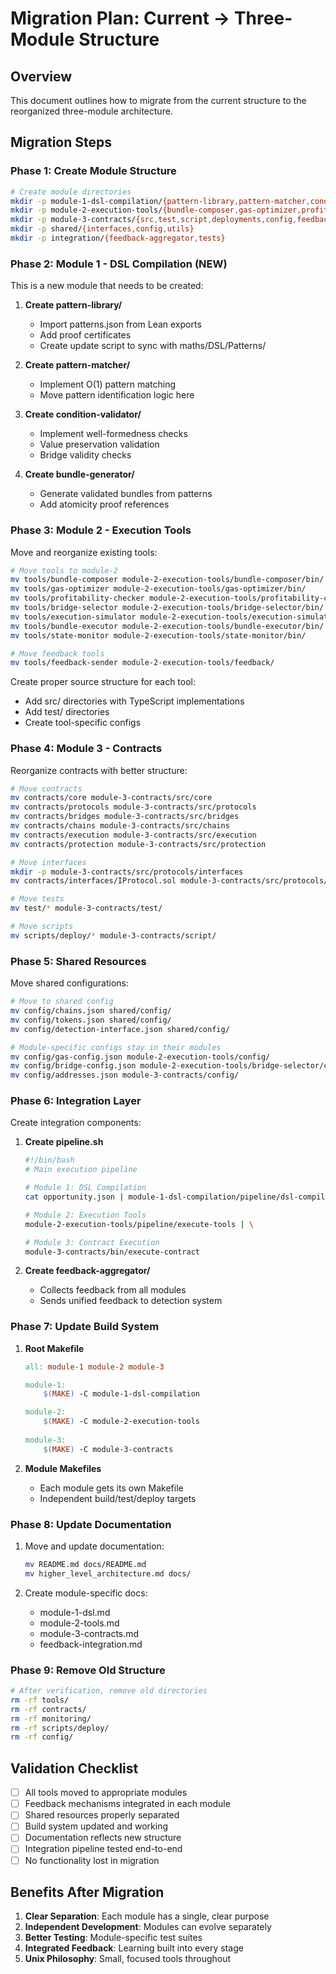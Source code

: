 # Migration Plan: Current → Three-Module Structure

## Overview
This document outlines how to migrate from the current structure to the reorganized three-module architecture.

## Migration Steps

### Phase 1: Create Module Structure

```bash
# Create module directories
mkdir -p module-1-dsl-compilation/{pattern-library,pattern-matcher,condition-validator,bundle-generator,feedback,pipeline}
mkdir -p module-2-execution-tools/{bundle-composer,gas-optimizer,profitability-checker,bridge-selector,execution-simulator,bundle-executor,state-monitor,feedback,config,pipeline}
mkdir -p module-3-contracts/{src,test,script,deployments,config,feedback}
mkdir -p shared/{interfaces,config,utils}
mkdir -p integration/{feedback-aggregator,tests}
```

### Phase 2: Module 1 - DSL Compilation (NEW)

This is a new module that needs to be created:

1. **Create pattern-library/**
   - Import patterns.json from Lean exports
   - Add proof certificates
   - Create update script to sync with maths/DSL/Patterns/

2. **Create pattern-matcher/**
   - Implement O(1) pattern matching
   - Move pattern identification logic here

3. **Create condition-validator/**
   - Implement well-formedness checks
   - Value preservation validation
   - Bridge validity checks

4. **Create bundle-generator/**
   - Generate validated bundles from patterns
   - Add atomicity proof references

### Phase 3: Module 2 - Execution Tools

Move and reorganize existing tools:

```bash
# Move tools to module-2
mv tools/bundle-composer module-2-execution-tools/bundle-composer/bin/
mv tools/gas-optimizer module-2-execution-tools/gas-optimizer/bin/
mv tools/profitability-checker module-2-execution-tools/profitability-checker/bin/
mv tools/bridge-selector module-2-execution-tools/bridge-selector/bin/
mv tools/execution-simulator module-2-execution-tools/execution-simulator/bin/
mv tools/bundle-executor module-2-execution-tools/bundle-executor/bin/
mv tools/state-monitor module-2-execution-tools/state-monitor/bin/

# Move feedback tools
mv tools/feedback-sender module-2-execution-tools/feedback/
```

Create proper source structure for each tool:
- Add src/ directories with TypeScript implementations
- Add test/ directories
- Create tool-specific configs

### Phase 4: Module 3 - Contracts

Reorganize contracts with better structure:

```bash
# Move contracts
mv contracts/core module-3-contracts/src/core
mv contracts/protocols module-3-contracts/src/protocols
mv contracts/bridges module-3-contracts/src/bridges
mv contracts/chains module-3-contracts/src/chains
mv contracts/execution module-3-contracts/src/execution
mv contracts/protection module-3-contracts/src/protection

# Move interfaces
mkdir -p module-3-contracts/src/protocols/interfaces
mv contracts/interfaces/IProtocol.sol module-3-contracts/src/protocols/interfaces/

# Move tests
mv test/* module-3-contracts/test/

# Move scripts
mv scripts/deploy/* module-3-contracts/script/
```

### Phase 5: Shared Resources

Move shared configurations:

```bash
# Move to shared config
mv config/chains.json shared/config/
mv config/tokens.json shared/config/
mv config/detection-interface.json shared/config/

# Module-specific configs stay in their modules
mv config/gas-config.json module-2-execution-tools/config/
mv config/bridge-config.json module-2-execution-tools/bridge-selector/config/
mv config/addresses.json module-3-contracts/config/
```

### Phase 6: Integration Layer

Create integration components:

1. **Create pipeline.sh**
   ```bash
   #!/bin/bash
   # Main execution pipeline
   
   # Module 1: DSL Compilation
   cat opportunity.json | module-1-dsl-compilation/pipeline/dsl-compile | \
   
   # Module 2: Execution Tools  
   module-2-execution-tools/pipeline/execute-tools | \
   
   # Module 3: Contract Execution
   module-3-contracts/bin/execute-contract
   ```

2. **Create feedback-aggregator/**
   - Collects feedback from all modules
   - Sends unified feedback to detection system

### Phase 7: Update Build System

1. **Root Makefile**
   ```makefile
   all: module-1 module-2 module-3
   
   module-1:
       $(MAKE) -C module-1-dsl-compilation
   
   module-2:
       $(MAKE) -C module-2-execution-tools
       
   module-3:
       $(MAKE) -C module-3-contracts
   ```

2. **Module Makefiles**
   - Each module gets its own Makefile
   - Independent build/test/deploy targets

### Phase 8: Update Documentation

1. Move and update documentation:
   ```bash
   mv README.md docs/README.md
   mv higher_level_architecture.md docs/
   ```

2. Create module-specific docs:
   - module-1-dsl.md
   - module-2-tools.md  
   - module-3-contracts.md
   - feedback-integration.md

### Phase 9: Remove Old Structure

```bash
# After verification, remove old directories
rm -rf tools/
rm -rf contracts/
rm -rf monitoring/
rm -rf scripts/deploy/
rm -rf config/
```

## Validation Checklist

- [ ] All tools moved to appropriate modules
- [ ] Feedback mechanisms integrated in each module
- [ ] Shared resources properly separated
- [ ] Build system updated and working
- [ ] Documentation reflects new structure
- [ ] Integration pipeline tested end-to-end
- [ ] No functionality lost in migration

## Benefits After Migration

1. **Clear Separation**: Each module has a single, clear purpose
2. **Independent Development**: Modules can evolve separately
3. **Better Testing**: Module-specific test suites
4. **Integrated Feedback**: Learning built into every stage
5. **Unix Philosophy**: Small, focused tools throughout